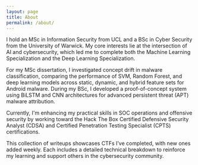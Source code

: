 ```yaml
---
layout: page
title: About
permalink: /about/
---
```


I hold an MSc in Information Security from UCL and a BSc in Cyber Security from the University of Warwick. My core interests lie at the intersection of AI and cybersecurity, which led me to complete both the Machine Learning Specialization and the Deep Learning Specialization.

For my MSc dissertation, I investigated concept drift in malware classification, comparing the performance of SVM, Random Forest, and deep learning models across static, dynamic, and hybrid feature sets for Android malware. During my BSc, I developed a proof-of-concept system using BiLSTM and CNN architectures for advanced persistent threat (APT) malware attribution.

Currently, I'm enhancing my practical skills in SOC operations and offensive security by working toward the Hack The Box Certified Defensive Security Analyst (CDSA) and Certified Penetration Testing Specialist (CPTS) certifications.

This collection of writeups showcases CTFs I’ve completed, with new ones added weekly. Each includes a detailed technical breakdown to reinforce my learning and support others in the cybersecurity community.

